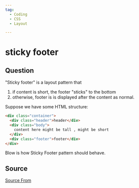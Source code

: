 ```yaml
---
tag:
  - Coding
  - CSS
  - Layout

---
```

  
# sticky footer

## Question
"Sticky footer" is a layout pattern that

1.  if content is short, the footer "sticks" to the bottom
2.  otherwise, footer is is displayed after the content as normal.

Suppose we have some HTML structure:

```html
<div class="container">
  <div class="header">header</div>
  <div class="body">
    content here might be tall , might be short
  </div>
  <div class="footer">footer</div>
</div>
```

Blow is how Sticky Footer pattern should behave.




##  Source
[Source From](https://bigfrontend.dev/css/sticky-footer)

  